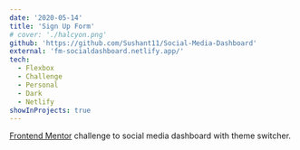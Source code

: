 ```yaml
---
date: '2020-05-14'
title: 'Sign Up Form'
# cover: './halcyon.png'
github: 'https://github.com/Sushant11/Social-Media-Dashboard'
external: 'fm-socialdashboard.netlify.app/'
tech:
  - Flexbox
  - Challenge
  - Personal
  - Dark
  - Netlify
showInProjects: true
---
```


[Frontend Mentor](https://www.frontendmentor.io/) challenge to social media dashboard with theme switcher.